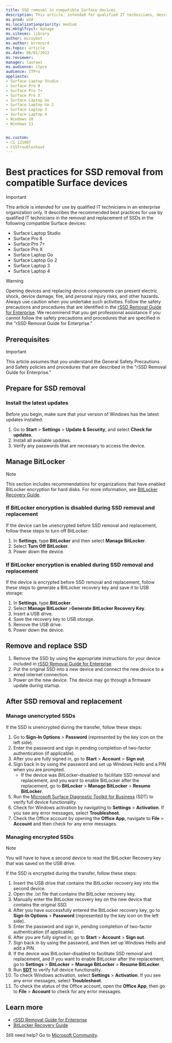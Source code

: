 ```yaml
---
title: SSD removal in compatible Surface devices
description: This article, intended for qualified IT technicians, describes the recommended best practices for the removal and replacement of SSDs in Surface Laptop 4, Surface Laptop 3, Surface Pro 7+, Surface Pro X, and Surface Laptop Go. 
ms.prod: w10
ms.localizationpriority: medium
ms.mktglfcycl: manage
ms.sitesec: library
author: mccoybot
ms.author: brrecord
ms.topic: article
ms.date: 06/01/2022
ms.reviewer: 
manager: laurawi
ms.audience: itpro
audience: ITPro
appliesto:
- Surface Laptop Studio
- Surface Pro 8
- Surface Pro 7+
- Surface Pro X
- Surface Laptop Go
- Surface Laptop Go 2
- Surface Laptop 3
- Surface Laptop 4
- Windows 10
- Windows 11


ms.custom: 
- CI 121887
- CSSTroubleshoot 
---
```

# Best practices for SSD removal from compatible Surface devices

> [!IMPORTANT]
> This article is intended for use by qualified IT technicians in an enterprise organization only. It describes the recommended best practices for use by qualified IT technicians in the removal and replacement of SSDs in the following compatible Surface devices:

- Surface Laptop Studio
- Surface Pro 8
- Surface Pro 7+
- Surface Pro X
- Surface Laptop Go
- Surface Laptop Go 2
- Surface Laptop 3
- Surface Laptop 4

> [!WARNING]
> Opening devices and replacing device components can present electric shock, device damage, fire, and personal injury risks, and other hazards.  Always use caution when you undertake such activities. Follow the safety precautions and procedures that are identified in the [rSSD Removal Guide for Enterprise](https://www.microsoft.com/download/100440). We recommend that you get professional assistance if you cannot follow the safety precautions and procedures that are specified in the "rSSD Removal Guide for Enterprise."

## Prerequisites

> [!IMPORTANT]
> This article assumes that you understand the General Safety Precautions and Safety policies and procedures that are described in the "rSSD Removal Guide for Enterprise."

## Prepare for SSD removal

### Install the latest updates

Before you begin, make sure that your version of Windows has the latest updates installed:

1. Go to **Start** > **Settings** > **Update & Security**, and select **Check for updates**.
2. Install all available updates.
3. Verify any passwords that are necessary to access the device.  

## Manage BitLocker

> [!NOTE]
> This section includes recommendations for organizations that have enabled BitLocker encryption for hard disks. For more information, see  [BitLocker Recovery Guide](/windows/security/information-protection/bitlocker/bitlocker-recovery-guide-plan).

### If BitLocker encryption is disabled during SSD removal and replacement

If the device can be unencrypted before SSD removal and replacement, follow these steps to turn off BitLocker:

1. In **Settings**, type **BitLocker** and then select **Manage BitLocker**.
2. Select **Turn Off BitLocker**.
3. Power down the device.

### If BitLocker encryption is enabled during SSD removal and replacement

If the device is encrypted before SSD removal and replacement, follow these steps to generate a BitLocker recovery key and save it to USB storage:

1. In **Settings**, type **BitLocker**.
2. Select **Manage BitLocker** >**Generate BitLocker Recovery Key**.
2. Insert a USB drive.
4. Save the recovery key to USB storage.  
5. Remove the USB drive.  
6. Power down the device.

## Remove and replace SSD

1. Remove the SSD by using the appropriate instructions for your device included in [rSSD Removal Guide for Enterprise](https://www.microsoft.com/download/100440).
2. Put the original SSD into a new device and connect the new device to a wired internet connection.
3. Power on the new device. The device may go through a firmware update during startup.  

## After SSD removal and replacement

### Manage unencrypted SSDs

If the SSD is unencrypted during the transfer, follow these steps:

1. Go to **Sign-In Options** > **Password** (represented by the key icon on the left side).  
2. Enter the password and sign in pending completion of two-factor authentication (if applicable).
3. After you are fully signed in, go to **Start** > **Account** > **Sign out**.  
4. Sign back in by using the password and set up Windows Hello and a PIN when you are prompted.
    - If the device was BitLocker-disabled to facilitate SSD removal and replacement, and you want to enable BitLocker after the replacement, go to **BitLocker** > **Manage BitLocker** > **Resume BitLocker**.  
6. Run the [Microsoft Surface Diagnostic Toolkit for Business](surface-diagnostic-toolkit-for-business-intro.md) (SDT) to verify full device functionality.  
7. Check for Windows activation by navigating to **Settings** > **Activation**.  If you see any error messages, select **Troubleshoot**.
8. Check the Office account by opening the **Office App**, navigate to **File** > **Account** and then check for any error messages.  

### Managing encrypted SSDs

> [!NOTE]
> You will have to have a second device to read the BitLocker Recovery key that was saved on the USB drive.

If the SSD is encrypted during the transfer, follow these steps:

1. Insert the USB drive that contains the BitLocker recovery key into the second device.
2. Open the .txt file that contains the BitLocker recovery key.
3. Manually enter the BitLocker recovery key on the new device that contains the original SSD.  
4. After you have successfully entered the BitLocker recovery key, go to **Sign-In Options** > **Password** (represented by the key icon on the left side).  
5. Enter the password and sign in, pending completion of two-factor authentication (if applicable).
6. After you are fully signed in, go to **Start** > **Account** > **Sign out**.  
7. Sign back in by using the password, and then set up Windows Hello and add a PIN.
8. If the device was BitLocker-disabled to facilitate SSD removal and replacement, and if you want to enable BitLocker after the replacement, go to **Settings** > **BitLocker** > **Manage BitLocker** > **Resume BitLocker**.  
9. Run **[SDT](surface-diagnostic-toolkit-for-business-intro.md)** to verify full device functionality.  
10. To check Windows activation, select **Settings** > **Activation**.  If you see any error messages, select **Troubleshoot**.
11. To check the status of the Office account, open the **Office App**, then go to **File** > **Account** to check for any error messages.

## Learn more

- [rSSD Removal Guide for Enterprise](https://www.microsoft.com/download/100440)
- [BitLocker Recovery Guide](/windows/security/information-protection/bitlocker/bitlocker-recovery-guide-plan)

Still need help? Go to [Microsoft Community](https://answers.microsoft.com/).
